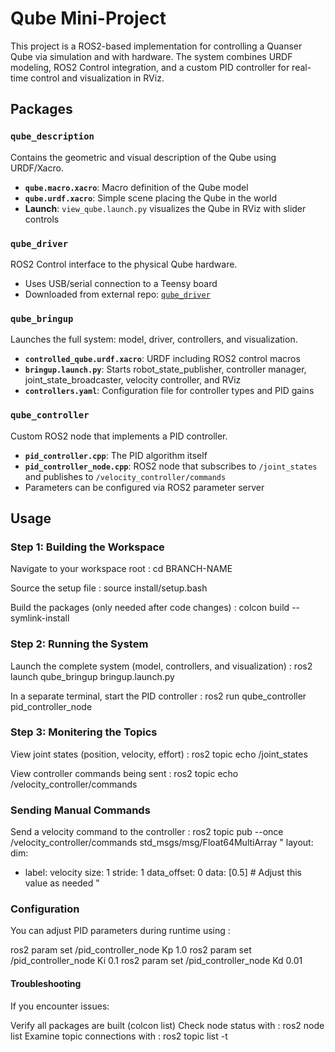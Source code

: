 # Qube Mini-Project

This project is a ROS2-based implementation for controlling a Quanser Qube via simulation and with hardware. The system combines URDF modeling, ROS2 Control integration, and a custom PID controller for real-time control and visualization in RViz.

## Packages

### `qube_description`
Contains the geometric and visual description of the Qube using URDF/Xacro.
- **`qube.macro.xacro`**: Macro definition of the Qube model
- **`qube.urdf.xacro`**: Simple scene placing the Qube in the world
- **Launch**: `view_qube.launch.py` visualizes the Qube in RViz with slider controls

### `qube_driver`
ROS2 Control interface to the physical Qube hardware.
- Uses USB/serial connection to a Teensy board
- Downloaded from external repo: [`qube_driver`](https://github.com/adamleon/qube_driver)

### `qube_bringup`
Launches the full system: model, driver, controllers, and visualization.
- **`controlled_qube.urdf.xacro`**: URDF including ROS2 control macros
- **`bringup.launch.py`**: Starts robot_state_publisher, controller manager, joint_state_broadcaster, velocity controller, and RViz
- **`controllers.yaml`**: Configuration file for controller types and PID gains

### `qube_controller`
Custom ROS2 node that implements a PID controller.
- **`pid_controller.cpp`**: The PID algorithm itself
- **`pid_controller_node.cpp`**: ROS2 node that subscribes to `/joint_states` and publishes to `/velocity_controller/commands`
- Parameters can be configured via ROS2 parameter server

## Usage

### Step 1: Building the Workspace

Navigate to your workspace root : 
cd BRANCH-NAME

Source the setup file :
source install/setup.bash

Build the packages (only needed after code changes) :
colcon build --symlink-install

### Step 2: Running the System

Launch the complete system (model, controllers, and visualization) :
ros2 launch qube_bringup bringup.launch.py

In a separate terminal, start the PID controller :
ros2 run qube_controller pid_controller_node

### Step 3: Monitering the Topics

View joint states (position, velocity, effort) :
ros2 topic echo /joint_states

View controller commands being sent :
ros2 topic echo /velocity_controller/commands

### Sending Manual Commands

Send a velocity command to the controller :
ros2 topic pub --once /velocity_controller/commands std_msgs/msg/Float64MultiArray "
layout:
  dim:
  - label: velocity
    size: 1
    stride: 1
  data_offset: 0
data: [0.5]  # Adjust this value as needed
"

### Configuration

You can adjust PID parameters during runtime using :

ros2 param set /pid_controller_node Kp 1.0
ros2 param set /pid_controller_node Ki 0.1
ros2 param set /pid_controller_node Kd 0.01

#### Troubleshooting 

If you encounter issues:

Verify all packages are built (colcon list)
Check node status with : ros2 node list
Examine topic connections with : ros2 topic list -t
